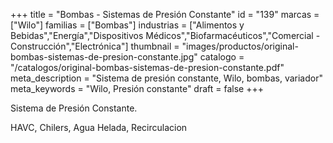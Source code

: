 +++
title = "Bombas - Sistemas de Presión Constante"
id = "139"
marcas = ["Wilo"]
familias = ["Bombas"]
industrias = ["Alimentos y Bebidas","Energía","Dispositivos Médicos","Biofarmacéuticos","Comercial - Construcción","Electrónica"]
thumbnail = "images/productos/original-bombas-sistemas-de-presion-constante.jpg"
catalogo = "/catalogos/original-bombas-sistemas-de-presion-constante.pdf"
meta_description = "Sistema de presión constante, Wilo, bombas, variador"
meta_keywords = "Wilo, Presión constante"
draft = false
+++
<p>Sistema de Presión Constante.</p>
<p>HAVC, Chilers, Agua Helada, Recirculacion </p>